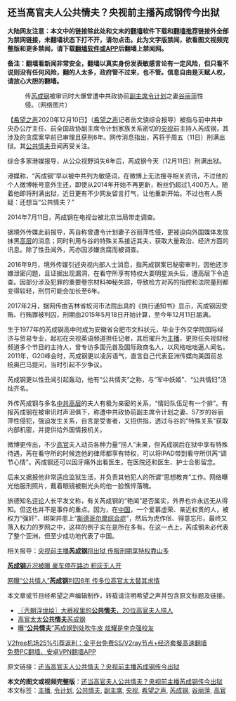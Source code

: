  <h2>还当高官夫人公共情夫？央视前主播芮成钢传今出狱</h2> <p class="notice"><b>大陆网友注意：本文中的链接除此处和文末的<a href="https://github.com/bannedbook/fanqiang" >翻墙</a>软件下载和<a href="https://github.com/killgcd/justmysocks/blob/master/README.md">翻墙推荐</a>链接外全部为禁网链接，未翻墙状态下打不开，请勿点击。此为文字版禁闻，欲看图文视频完整版和更多禁闻，请下载<a href="https://github.com/bannedbook/fanqiang">翻墙软件或APP</a>后翻墙上禁闻网。</p><p>备注：翻墙看新闻非常安全，翻墙以真实身份发表敏感言论有一定风险，但只看不说则没有任何风险，翻的人太多，政府管不过来，也不管。信息自由是天赋人权，请放心大胆的翻墙。</b></p>  <div class="entry"> <figure><figcaption>传<a href="https://www.bannedbook.org/bnews/tag/%e8%8a%ae%e6%88%90%e9%92%a2/" class="st_tag internal_tag" rel="tag" title="标签 芮成钢 下的日志">芮成钢</a>被审讯时大爆曾遭中共政协前<a href="https://www.bannedbook.org/bnews/tag/%E5%89%AF%E4%B8%BB%E5%B8%AD/" class="st_tag internal_tag" rel="tag" title="标签 副主席 下的日志">副主席</a><a href="https://www.bannedbook.org/bnews/tag/%e4%bb%a4%e8%ae%a1%e5%88%92/" class="st_tag internal_tag" rel="tag" title="标签 令计划 下的日志">令计划</a>之妻<a href="https://www.bannedbook.org/bnews/tag/%e8%b0%b7%e4%b8%bd%e8%90%8d/" class="st_tag internal_tag" rel="tag" title="标签 谷丽萍 下的日志">谷丽萍</a>性侵。（网络图片）</figcaption></figure> <p>【<span class='wp_keywordlink_affiliate'><a href="https://www.soundofhope.org" title="希望之声" target="_blank">希望之声</a></span>2020年12月10日】（<a href="https://www.bannedbook.org/bnews/tag/%e5%b8%8c%e6%9c%9b%e4%b9%8b%e5%a3%b0/" class="st_tag internal_tag" rel="tag" title="标签 希望之声 下的日志">希望之声</a>记者岳文骁综合报导）被指与前中共中央办公厅主任、前全国政协副主席令计划家族关系密切的<a href="https://www.bannedbook.org/bnews/tag/%e5%a4%ae%e8%a7%86/" class="st_tag internal_tag" rel="tag" title="标签 央视 下的日志">央视</a>前主持人芮成钢，其涉及的贪腐案早前已审理且获刑6年。网传消息指出，芮将于周五（11日）刑满出狱。其<a href="https://www.bannedbook.org/bnews/tag/%E5%85%AC%E5%85%B1%E6%83%85%E5%A4%AB/" class="st_tag internal_tag" rel="tag" title="标签 公共情夫 下的日志">公共情夫</a>丑闻再受关注。</p> <p>综合多家港媒报导，从公众视野消失6年后，芮成钢今天（12月11日）刑满出狱。</p> <p>港媒称，“芮成钢”早以被中共列为敏感词，在微博上无法搜寻相关资讯，不过他的个人微博帐号意外生还，即使从2014年开始不再更新，粉丝仍超过1,400万人。随着他即将刑满出狱，近日更有不少网友留言打气，让他重新开始。不过也有人质疑：还想当“公共情夫？”</p> <p>2014年7月11日，芮成钢在电视台被北京当局带走调查。</p>  <p>据境外传媒此前报导，芮自称曾遭令计划妻子谷丽萍性侵，更被迫向外国媒体发放抹黑<span class='wp_keywordlink_affiliate'><a href="https://www.bannedbook.org/bnews/ccpdope/" title="中共高层内幕" target="_blank">高层</a></span>的消息；同时利用与谷的特殊关系接近其夫，获取大量政治、经济方面的讯息。除了性丑闻外，芮亦因涉嫌贪腐而被调查。</p> <p>2016年9月，境外传媒引述央视内部人士消息，指芮成钢案已秘密审判，因他还涉嫌泄密问题，且证据出现漏洞，在看守所享有特权大耍明星派头后，遭高层下令追查。因部分涉及犯罪的重要卷宗材料神秘失踪，导致检方对芮的指控和法院量刑都变得较轻，刑罚可能会加长至6年。</p> <p>2017年2月，据网传由吉林省蛟河市法院出具的《执行通知书》显示，芮成钢因受贿、行贿罪被判囚，刑期由2015年5月18日开始计算，至今年12月11日届满。</p> <p>生于1977年的芮成钢高中时成为安徽省合肥市文科状元，毕业于外交学院国际经济与贸易专业，起初在央视英语频道担任记者，其后擢升为<a href="https://www.bannedbook.org/bnews/tag/%e4%b8%bb%e6%92%ad/" class="st_tag internal_tag" rel="tag" title="标签 主播 下的日志">主播</a>，更担任央视财经频道多个节目的主持人，曾专访多国元首及国际政商名人，以风格咄咄逼人闻名。2011年，G20峰会时，芮成钢更以凌厉语气，直言自己代表亚洲传媒向美国前总统奥巴马提问，当时引起不少争议。</p>  <p>芮成钢更以性丑闻引起轰动，他有“公共情夫”之称，与“军中妖姬”、“公共情妇”汤灿齐名。</p> <p>外传芮成钢与多名<span class='wp_keywordlink_affiliate'><a href="https://www.bannedbook.org/bnews/ccpdope/" title="中共高层" target="_blank">中共高层</a></span>的夫人有极为亲密的关系，“情妇队伍足有一个排”。有报芮成钢在被审讯时声泪俱下，称遭中共政协前副主席令计划之妻、57岁的谷丽萍性侵犯，强迫发生关系，自言是受害者，又招供指，透过与谷的&quot;特殊关系&quot;获取内部机密，并提供给外国情报机关。</p> <p>微博更传出，不少<a href="https://www.bannedbook.org/bnews/tag/%E9%AB%98%E5%AE%98/" class="st_tag internal_tag" rel="tag" title="标签 高官 下的日志">高官</a>夫人动员各种力量“捞人”未果，但芮成钢后在狱中享有特殊待遇，芮在看守所的时候连他的律师都享有特权，可以将IPAD带到看守所供芮“调节心情”。芮成钢还可以因牙痛外出看医生，在医院还和医生、护士合影留念。</p> <p>后来又据报他非常适应监狱生活，并负责其他犯人的所谓“思想教育”工作。网络曝光他服刑照片，戴着眼镜被剔光头的他一脸憔悴落魄。</p>  <p>旅德知名<span class='wp_keywordlink_affiliate'><a href="https://www.bannedbook.org/bnews/comments/" title="新闻评论" target="_blank">评论</a></span>人长平发文称，有关芮成钢的“艳闻”是否属实，外界也许永远无从得知。但这也并不是事件的重点。因为，在<span class='wp_keywordlink_affiliate'><a href="https://www.bannedbook.org/" title="中国" target="_blank">中国</a></span>，一个爱慕虚荣、亲近权贵的人，被权力“强奸”、绑架并患上“<span class='wp_keywordlink'><a href="https://www.bannedbook.org/forum2/topic142.html" title="禁片：斯德哥尔摩综合症" target="_blank">斯德哥尔摩综合症</a></span>”，然后为虎作伥、得意忘形，最终又落入权力的罗网之中，这样的例子实在是所在多有。在这一点上，芮成钢未必代表了整个亚洲，但至少成功地代表了中国。</p> <p>相关报导：<a data-ctorig="https://www.soundofhope.org/post/444937" data-cturl="https://www.google.com/url?client=internal-element-cse&amp;cx=007749283119516952101:0iwnfnkwnek&amp;q=https://www.soundofhope.org/post/444937&amp;sa=U&amp;ved=2ahUKEwiDkNPA2MTtAhWm7XMBHa6ECCAQFjAAegQIABAC&amp;usg=AOvVaw36UGuDOw0IlOCNTBxDpiR5" href="https://www.google.com/url?client=internal-element-cse&amp;cx=007749283119516952101:0iwnfnkwnek&amp;q=https://www.soundofhope.org/post/444937&amp;sa=U&amp;ved=2ahUKEwiDkNPA2MTtAhWm7XMBHa6ECCAQFjAAegQIABAC&amp;usg=AOvVaw36UGuDOw0IlOCNTBxDpiR5" target="_blank">央视前主播<b>芮成钢</b>将出狱 传服刑期享特权靠山多</a></p> <p><a data-ctorig="https://www.soundofhope.org/post/329491" data-cturl="https://www.google.com/url?client=internal-element-cse&amp;cx=007749283119516952101:0iwnfnkwnek&amp;q=https://www.soundofhope.org/post/329491&amp;sa=U&amp;ved=2ahUKEwiDkNPA2MTtAhWm7XMBHa6ECCAQFjACegQICRAC&amp;usg=AOvVaw3FUCfJo3PB8duUlefqgXpI" href="https://www.google.com/url?client=internal-element-cse&amp;cx=007749283119516952101:0iwnfnkwnek&amp;q=https://www.soundofhope.org/post/329491&amp;sa=U&amp;ved=2ahUKEwiDkNPA2MTtAhWm7XMBHa6ECCAQFjACegQICRAC&amp;usg=AOvVaw3FUCfJo3PB8duUlefqgXpI" target="_blank"><b>芮成钢</b>近况被曝 豪车停在路边 积灰无人开</a></p> <p><a data-ctorig="https://www.soundofhope.org/post/224834" data-cturl="https://www.google.com/url?client=internal-element-cse&amp;cx=007749283119516952101:0iwnfnkwnek&amp;q=https://www.soundofhope.org/post/224834&amp;sa=U&amp;ved=2ahUKEwiDkNPA2MTtAhWm7XMBHa6ECCAQFjAEegQIBRAC&amp;usg=AOvVaw3ELNbYGrVfPp8zq2_LSNKq" href="https://www.google.com/url?client=internal-element-cse&amp;cx=007749283119516952101:0iwnfnkwnek&amp;q=https://www.soundofhope.org/post/224834&amp;sa=U&amp;ved=2ahUKEwiDkNPA2MTtAhWm7XMBHa6ECCAQFjAEegQIBRAC&amp;usg=AOvVaw3ELNbYGrVfPp8zq2_LSNKq" target="_blank">网曝“公共情人”<b>芮成钢</b>判囚6年 传多位高官太太替其求情</a></p>  <p>本文章或节目经希望之声编辑制作，转载请注明希望之声并包含原文标题及链接。</p> <ul class='op-related-articles' title='相关阅读'> <li><a href='https://www.bannedbook.org/bnews/ssgc/20140916/697693.html' target='_blank'>〖兲朝浮世绘〗大裤衩里的<b>公共情夫</b>，20位高官夫人捞人</a></li> <li><a href='https://www.bannedbook.org/bnews/cnnews/aboluonews/20150723/428144.html' target='_blank'>高官太太<b>公共情夫</b>芮成钢</a></li> <li><a href='https://www.bannedbook.org/bnews/cnnews/aboluonews/20150330/380341.html' target='_blank'>曝“<b>公共情夫</b>”芮成钢到处吹牛皮 炫耀是李克强校友</a></li> </ul> <p class="texttj"> <a href="https://www.bannedbook.org/forum23/topic22702.html" target="_blank">V2free机场25%引荐返利：全平台免费SS/V2ray节点+经济套餐高速翻墙</a><br/> <a href="https://github.com/bannedbook/fanqiang/wiki/%E7%A6%81%E9%97%BB%E7%BD%91%E5%AE%89%E5%8D%93%E7%BF%BB%E5%A2%99%E6%96%B0%E9%97%BBAPP" target="_blank">免费PC翻墙、安卓VPN翻墙APP</a></p><p>原文链接：<a class="src_link"  href="https://www.soundofhope.org/post/452443" target="_blank">还当高官夫人公共情夫？央视前主播芮成钢传今出狱</a></p><a name='sharetosocial'></a>       <div><b>本文的图文或视频完整版</b>：<a href='https://www.bannedbook.org/bnews/comments/20201211/1445665.html'>还当高官夫人公共情夫？央视前主播芮成钢传今出狱</a></div>  </div><!--END ENTRY--> <div class="postfooter"> <div>本文标签：<a href="https://www.bannedbook.org/bnews/tag/%e4%b8%bb%e6%92%ad/" rel="tag">主播</a>, <a href="https://www.bannedbook.org/bnews/tag/%e4%bb%a4%e8%ae%a1%e5%88%92/" rel="tag">令计划</a>, <a href="https://www.bannedbook.org/bnews/tag/%E5%85%AC%E5%85%B1%E6%83%85%E5%A4%AB/" rel="tag">公共情夫</a>, <a href="https://www.bannedbook.org/bnews/tag/%E5%89%AF%E4%B8%BB%E5%B8%AD/" rel="tag">副主席</a>, <a href="https://www.bannedbook.org/bnews/tag/%e5%a4%ae%e8%a7%86/" rel="tag">央视</a>, <a href="https://www.bannedbook.org/bnews/tag/%e5%b8%8c%e6%9c%9b%e4%b9%8b%e5%a3%b0/" rel="tag">希望之声</a>, <a href="https://www.bannedbook.org/bnews/tag/%e8%8a%ae%e6%88%90%e9%92%a2/" rel="tag">芮成钢</a>, <a href="https://www.bannedbook.org/bnews/tag/%e8%b0%b7%e4%b8%bd%e8%90%8d/" rel="tag">谷丽萍</a>, <a href="https://www.bannedbook.org/bnews/tag/%E9%AB%98%E5%AE%98/" rel="tag">高官</a></div>  </div><!--END POSTFOOTER--> 